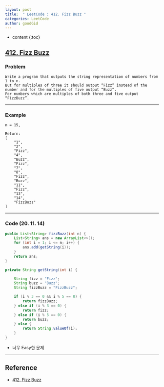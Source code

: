 ```yaml
---
layout: post
title:  " LeetCode : 412. Fizz Buzz "
categories: LeetCode
author: goodGid
---
```

* content
{:toc}

## [412. Fizz Buzz](https://leetcode.com/problems/fizz-buzz/)

### Problem

```
Write a program that outputs the string representation of numbers from 1 to n.
But for multiples of three it should output “Fizz” instead of the number and for the multiples of five output “Buzz”. 
For numbers which are multiples of both three and five output “FizzBuzz”.
```
 
---

### Example

```
n = 15,

Return:
[
    "1",
    "2",
    "Fizz",
    "4",
    "Buzz",
    "Fizz",
    "7",
    "8",
    "Fizz",
    "Buzz",
    "11",
    "Fizz",
    "13",
    "14",
    "FizzBuzz"
]
```

---

### Code (20. 11. 14)

``` java
public List<String> fizzBuzz(int n) {
    List<String> ans = new ArrayList<>();
    for (int i = 1; i <= n; i++) {
        ans.add(getString(i));
    }
    return ans;
}

private String getString(int i) {

    String fizz = "Fizz";
    String buzz = "Buzz";
    String fizzBuzz = "FizzBuzz";

    if (i % 3 == 0 && i % 5 == 0) {
        return fizzBuzz;
    } else if (i % 3 == 0) {
        return fizz;
    } else if (i % 5 == 0) {
        return buzz;
    } else {
        return String.valueOf(i);
    }
}
```

* 너무 Easy한 문제


---

## Reference

* [412. Fizz Buzz](https://leetcode.com/problems/fizz-buzz/)
